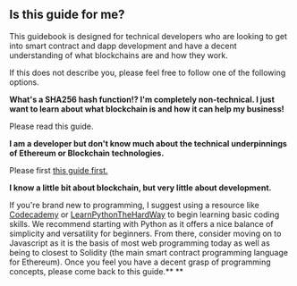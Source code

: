 ## Is this guide for me?

This guidebook is designed for technical developers who are looking to get into smart contract and dapp development and have a decent understanding of what blockchains are and how they work.

If this does not describe you, please feel free to follow one of the following options.

**What's a SHA256 hash function!? I'm completely non-technical. I just want to learn about what blockchain is and how it can help my business!**

Please read this guide.

**I am a developer but don't know much about the technical underpinnings of Ethereum or Blockchain technologies.**

Please first [this guide first.](https://www.gitbook.com/book/sunnya97/a-technical-guide-to-ethereum-and-related-technol/details)

**I know a little bit about blockchain, but very little about development.**

If you're brand new to programming, I suggest using a resource like [Codecademy](https://www.codecademy.com/learn/python) or [LearnPythonTheHardWay](https://learnpythonthehardway.org/python3/) to begin learning basic coding skills. We recommend starting with Python as it offers a nice balance of simplicity and versatility for beginners. From there, consider moving on to Javascript as it is the basis of most web programming today as well as being to closest to Solidity \(the main smart contract programming language for Ethereum\). Once you feel you have a decent grasp of programming concepts, please come back to this guide.** **

